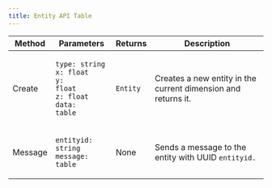 ```yaml
---
title: Entity API Table
---
```


| Method  | Parameters                                                                                                                              | Returns  | Description                                                    |
| ------- | --------------------------------------------------------------------------------------------------------------------------------------- | -------- | -------------------------------------------------------------- |
| Create  | <p><code>type: string</code><br><code>x: float</code><br><code>y: float</code><br><code>z: float</code><br><code>data: table</code></p> | `Entity` | Creates a new entity in the current dimension and returns it.  |
| Message | <p><code>entityid: string</code><br><code>message: table</code></p>                                                                     | None     | Sends a message to the entity with UUID `entityid.`            |
